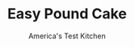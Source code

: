 ---
layout: ../../layouts/MarkdownPostLayout.astro
title: Easy Pound Cake
author: America's Test Kitchen
pubDate: 2023-03-15
description: "When it comes to flavor and texture, dessert doesn’t get more straightforward than pound cake. But the classic recipe is notoriously fussy to make. Our version isn’t."
image_url: https://res.cloudinary.com/hksqkdlah/image/upload/ar_1:1,c_fill,dpr_2.0,f_auto,fl_lossy.progressive.strip_profile,g_faces:auto,q_auto:low,w_344/32782_sfs-easy-pound-cake-14
tags: ["Desserts or Baked Goods","Cakes"]
calories: 3511
protein: 5
carbohydrates: 48
fats: 
fiber: 
ingredients: ["1 1/2 cups (6 ounces), cake flour","1 teaspoon, baking powder","1/2 teaspoon, salt","1 1/4 cups (8 3/4 ounces), sugar","4 , large eggs, room temperature","1 1/2 teaspoons, vanilla extract","16 tablespoons, unsalted butter, melted and hot"]
serves: 8
time: "1½ hours, plus 2 hours cooling"
instructions: ["Adjust oven rack to middle position and heat oven to 350 degrees. Grease and flour 8 1/2 by 4 1/2-inch loaf pan. Whisk flour, baking powder, and salt together in bowl.","Process sugar, eggs, and vanilla in food processor until combined, about 10 seconds. With processor running, add melted butter in steady stream until incorporated. Pour mixture into large bowl.","Sift flour mixture over egg mixture in 3 additions, whisking to combine after each addition until few streaks of flour remain. Continue to whisk batter gently until almost no lumps remain.","Transfer batter to prepared pan and smooth top. Wipe any drops of batter off sides of pan and gently tap pan on counter to release air bubbles. Bake until toothpick inserted in center comes out with few moist crumbs attached, 50 minutes to 1 hour, rotating pan halfway through baking.","Let cake cool in pan on wire rack for 10 minutes. Run small knife around edge of cake to loosen, then flip cake out onto wire rack. Turn cake right side up and let cool completely, about 2 hours, before serving. (Cake can be wrapped in plastic wrap and stored at room temperature for up to 5 days. Wrapped cake can be placed in zipper-lock bag and frozen for up to 1 month.)"]
nutrition: ["65 mg Potassium","131 mg Phosphorus","66 mg Calcium","2 mg Iron","7 mg Magnesium","230 mg Sodium","25 g Fat","1 mg Niacin (B3)","6 g Monounsaturated","1 g Polyunsaturated","154 mg Cholesterol","15 g Saturated","29 µg Folic acid","22 µg Folate (food)","31 g Sugars","2 µg Vitamin K","27 g Water","48 g Carbs","72 µg Folate equivalent (total)","5 g Protein","234 µg Vitamin A","438 kcal Energy","30 g Sugars, added","3511 calories"]
notes: "The test kitchen’s preferred loaf pan measures 8½ by 4½ inches; if you use a 9 by 5-inch pan, start checking for doneness 5 minutes early. To dress up the cake, try our Citrus Glaze (see related recipe)."
---